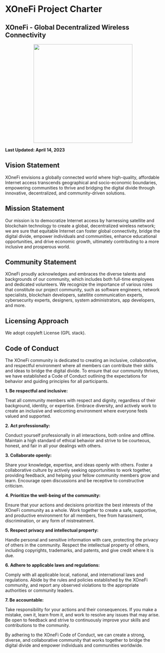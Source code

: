 # XOneFi Project Charter

## XOneFi - Global Decentralized Wireless Connectivity

<p align="center">
<img width="320" src="/app/logo-v3.png">
</p>

**Last Updated: April 14, 2023**

## Vision Statement

XOneFi envisions a globally connected world where high-quality, affordable Internet access transcends geographical and socio-economic boundaries, empowering communities to thrive and bridging the digital divide through innovative, decentralized, and community-driven solutions.

## Mission Statement

Our mission is to democratize Internet access by harnessing satellite and blockchain technology to create a global, decentralized wireless network; we are sure that equitable Internet can foster global connectivity, bridge the digital divide, empower individuals and communities, enhance educational opportunities, and drive economic growth, ultimately contributing to a more inclusive and prosperous world.

## Community Statement

XOneFi proudly acknowledges and embraces the diverse talents and backgrounds of our community, which includes both full-time employees and dedicated volunteers. We recognize the importance of various roles that constitute our project community, such as software engineers, network specialists, blockchain developers, satellite communication experts, cybersecurity experts, designers, system administrators, app developers, and more.

## Licensing Approach

We adopt copyleft License (GPL stack).

## Code of Conduct

The XOneFi community is dedicated to creating an inclusive, collaborative, and respectful environment where all members can contribute their skills and ideas to bridge the digital divide. To ensure that our community thrives, we have established a Code of Conduct outlining the expectations for behavior and guiding principles for all participants.

**1. Be respectful and inclusive:**

Treat all community members with respect and dignity, regardless of their background, identity, or expertise. Embrace diversity, and actively work to create an inclusive and welcoming environment where everyone feels valued and supported.

**2. Act professionally:**

Conduct yourself professionally in all interactions, both online and offline. Maintain a high standard of ethical behavior and strive to be courteous, honest, and fair in all your dealings with others.

**3. Collaborate openly:**

Share your knowledge, expertise, and ideas openly with others. Foster a collaborative culture by actively seeking opportunities to work together, providing feedback, and helping your fellow community members grow and learn. Encourage open discussions and be receptive to constructive criticism.

**4. Prioritize the well-being of the community:**

Ensure that your actions and decisions prioritize the best interests of the XOneFi community as a whole. Work together to create a safe, supportive, and productive environment for all members, free from harassment, discrimination, or any form of mistreatment.

**5. Respect privacy and intellectual property:**

Handle personal and sensitive information with care, protecting the privacy of others in the community. Respect the intellectual property of others, including copyrights, trademarks, and patents, and give credit where it is due.

**6. Adhere to applicable laws and regulations:**

Comply with all applicable local, national, and international laws and regulations. Abide by the rules and policies established by the XOneFi community, and report any observed violations to the appropriate authorities or community leaders.

**7. Be accountable:**

Take responsibility for your actions and their consequences. If you make a mistake, own it, learn from it, and work to resolve any issues that may arise. Be open to feedback and strive to continuously improve your skills and contributions to the community.

By adhering to the XOneFi Code of Conduct, we can create a strong, diverse, and collaborative community that works together to bridge the digital divide and empower individuals and communities worldwide.
